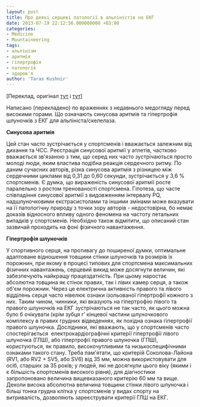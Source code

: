 ```yaml
---
layout: post
title: Про деякі серцеві патології в альпіністів на ЕКГ
date: 2013-07-19 22:12:56.000000000 +03:00
categories:
- Medicine
- Mountaineering
tags:
- альпінізм
- аритмія
- гіпертрофія
- патологія
- здоров'я
author: 'Taras Kushnir'
---
```


[Переклад, оригінал [тут](http://www.mnpcsm.ru/index.php?option=com_content&amp;task=view&amp;id=76&amp;Itemid=76) і [тут](http://bmsi.ru/doc/62847284-9f8e-4aba-a453-16cddbdf9b11)]

Написано (перекладено) по враженнях з недавнього медогляду перед високими горами. Що означають синусова аритмія та гіпертрофія шлуночків з ЕКГ для альпініста/скелелаза.

<!--more-->

<strong>Синусова аритмія</strong>

Цей стан часто зустрічається у спортсменів і вважається залежним від дихання та ЧСС. Реєстрація синусової аритмії у атлетів, частково вважається зв'язаною з тим, що серед них часто зустрічаються просто молоді люди, яким властива подібна реакція сердечного ритму. По даним сучасних авторів, різка синусова аритмія з різницею між сердечними циклами від 0,31 до 0,60 секунди, зустрічається у 3,6 % спортсменів. Є думка, що вираженість синусової аритмії росте паралельно з ростом тренованості спортсмена. Гіпотеза, що часте співпадіння синусової аритмії з видовженням інтервалу PQ, надшлуночковими екстрасистолами та іншими змінами може вказувати на її патологічну природу з точки зору авторів - недостовірна, бо немає доказів відносного впливу одного феномена на частоту летальних випадків у спортсменів. Необхідно також відмітити, що описаний стан зазвичай проходить на фоні фізичного навантаження.

<strong>Гіпертрофія шлуночків

</strong>

У спортивного серця, на противагу до поширеної думки, оптимальне адаптоване відношення товщини стінки шлуночків та розмірів їх порожнин, при якому в процесі типових для спортсмена максимальних фізичних навантажень, серцевий викид може досягнути величин, які забезпечують найкращу працездатність. При цьому наростає абсолютна товщина як стінок правих, так і лівих камер серця, а також об'єм порожнин. Через це електрична активність правого та лівого відділень серця часто нівелює ознаки ізольованої гіпертрофії кожного з них. Таким чином, чинники, які вказують на гіпертрофію лівого та правого шлуночків на ЕКГ зустрічаються не так часто, як цього можна було б очікувати (крім зубця r' кінцевої частини шлуночкового комплексу в правих грудних відведеннях, як похідна ознака гіпертрофії правого шлуночка. Дослідники, які вважають, що у спортсменів часто спостерігається  електрокардіографічні критерії гіпертрофії лівого шлуночка (ГЛШ), або гіпертрофії правого шлуночка (ГПШ), користуються, як правило, високочутливими та низькоспецифічними ознаками такого стану. Треба пам'ятати, що критерій Соколова-Лайона (RV1, або RV2 + SV5, або SV6) від 35 мм, можна використовувати для осіб, старших за 35 років; у людей, які не досягнули цього віку (якими і є більшість спортсменів високого рівня), для діагностики запропоновано величина вищевказаного критерію 60 мм та вище. Деколи висока абсолютна величина товщини стінки лівого шлуночка і більш тонка грудна клітка у спортсменів у видах спорту на витривалість, дозволяють зареєструвати критерії ГЛШ на ЕКГ.
